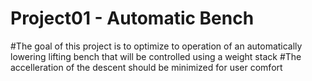 # Project01 - Automatic Bench
 #The goal of this project is to optimize to operation of an automatically lowering lifting bench that will be controlled using a weight stack
 #The accelleration of the descent should be minimized for user comfort
